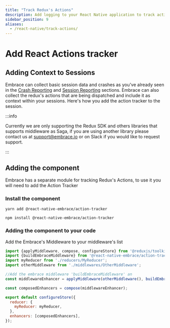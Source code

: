 ```yaml
---
title: "Track Redux's Actions"
description: Add logging to your React Native application to track actions dispatched using the Embrace SDK
sidebar_position: 9
aliases:
  - /react-native/track-actions/
---
```


# Add React Actions tracker

## Adding Context to Sessions

Embrace can collect basic session data and crashes as you've already seen in the [Crash Reporting](/react-native/integration/crash-reporting) and [Session Reporting](/react-native/integration/session-reporting) sections.
Embrace can also collect the redux's actions that are being dispatched and include it as context within your sessions.
Here's how you add the action tracker to the session.

:::info

Currently we are only supporting the Redux SDK and others libraries that supports middleware as Saga, if you are using another library please contact us at <support@embrace.io> or on Slack if you would like to request support.

:::

## Adding the component

Embrace has a separate module for tracking Redux's Actions, to use it you will need to add the Action Tracker

### Install the component

```shell-session
yarn add @react-native-embrace/action-tracker
```

```shell-session
npm install @react-native-embrace/action-tracker
```

### Adding the component to your code

Add the Embrace's Middleware to your middleware's list

```javascript
import {applyMiddleware, compose, configureStore} from '@reduxjs/toolkit';
import {buildEmbraceMiddleware} from '@react-native-embrace/action-tracker';
import myReducer from './reducers/MyReducer';
import otherMiddleware from './middlewares/OtherMiddleware';

//Add the embrace middleware 'buildEmbraceMiddleware' an
const middlewareEnhancer = applyMiddleware(otherMiddleware(), buildEmbraceMiddleware());

const composedEnhancers = compose(middlewareEnhancer);

export default configureStore({
  reducer: {
    myReducer: myReducer,
  },
  enhancers: [composedEnhancers],
});
```
